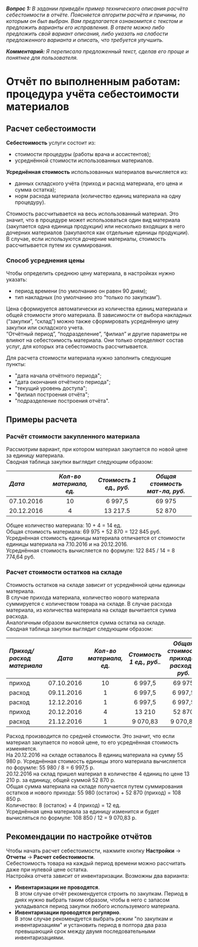 **_Вопрос 1:_** *В задании приведён пример технического описания расчёта себестоимости в отчёте. Поясняется алгоритм расчёта и причины, по которым он был выбран.
Вам предлагается ознакомится с текстом и предложить варианты его исправления. В ответе можно либо предложить свой вариант описания, либо указать на слабости предложенного варианта и описать, что требуется улучшить.*  


**_Комментарий:_** *Я переписала предложенный текст, сделав его проще и понятнее для пользователя.*  
# Отчёт по выполненным работам: процедура учёта себестоимости материалов
## Расчет себестоимости
**Себестоимость** услуги состоит из:
- стоимости процедуры (работы врача и ассистентов);
- усреднённой стоимости использованных материалов.  


**Усреднённая стоимость** использованных материалов вычисляется из:
- данных складского учёта (приход и расход материала, его цена и сумма остатка);
- норм расхода материала (количество единиц материала на одну процедуру).  


Стоимость рассчитывается на весь использованный материал. Это значит, что в процедуре может использоваться один вид материала (закупается одна единица продукции) или несколько входящих в него дочерних материалов (закупаются как отдельные единицы продукции). В случае, если используются дочерние материалы, стоимость рассчитывается путем их суммирования.
### Способ усреднения цены
Чтобы определить среднюю цену материала, в настройках нужно указать:
- период времени (по умолчанию он равен 90 дням);
- тип накладных (по умолчанию это “только по закупкам”).   


Цена сформируется автоматически из количества единиц материала и общей стоимости этого материала. В зависимости от выбора накладных (“закупки”, “склад”) можно также сформировать усреднённую цену закупки или складского учета.  
“Отчётный период”, “подразделение”, “филиал” и другие параметры не влияют на себестоимость материала. Они только определяют состав услуг, для которых эта себестоимость рассчитывается.  


Для расчета стоимости материала нужно заполнить следующие пункты: 
- "дата начала отчётного периода"; 
- "дата окончания отчётного периода"; 
- "текущий уровень доступа"; 
- "филиал построения отчёта"; 
- "подразделение построения отчёта".
## Примеры расчета
### Расчёт стоимости закупленного материала
Рассмотрим вариант, при котором материал закупается по новой цене за единицу материала.  
Сводная таблица закупки выглядит следующим образом:

| *Дата*       | *Кол-во материала, ед.*                | *Стоимость 1 ед., руб.*  |*Общая стоимость мат-ла, руб.*
| :------------- |:------------------:| :-----:| :-----:|
|  07.10.2016     | 10    | 6 997,5 |69 975 |
|  20.12.2016     | 4 |   13 217.5 |52 870 | 


Общее количество материала: 10 + 4 = 14 ед.  
Общая стоимость материала: 69 975 + 52 870 = 122 845 руб.  
Усреднённая стоимость единицы материала отличается от стоимости единицы материала на 7.10.2016 и на 20.12.2016.   
Усреднённая стоимость вычисляется по формуле: 122 845 / 14 = 8 774,64 руб.  
### Расчет стоимости остатков на складе
Стоимость остатков на складе зависит от усреднённой цены единицы материала.  
В случае прихода материала, количество нового материала суммируется с количеством товара на складе. В случае расхода материала, из количества материала на складе вычитается сумма расхода.  
Аналогичным образом вычисляется сумма остатка на складе.  
Сводная таблица закупки выглядит следующим образом:  

| *Приход/расход материала*       | *Дата*                | *Кол-во материала, ед.* |*Стоимость 1 ед., руб..* |*Общая стоимость прихода/расхода, руб.* |*Кол-во (остаток), ед.* | *Стоимость (остаток, руб.)* |
| :------------- |:------------------:| :-----:|:-----:|:-----:|:-----:|:-----:|
| приход   | 07.10.2016    | 10 |6 997,5  |69 975 |10 |69 975 |
| расход     | 09.11.2016 |   1 |6 997,5  |6 997,5 |9 |62 977,5 |
| расход  | 12.12.2016          |    1 | 6 997,5  | 6 997,5 | 8 | 55 980 |
| приход  | 20.12.2016         |    4 | 13 210 | 52 870 | 12 | 108 850 |
| расход  | 21.12.2016         |   1 | 9 070,83 | 9 070,83 | 11 |99 779,17 |


Расход производится по средней стоимости. Это значит, что если материал закупается по новой цене, то его усреднённая стоимость изменяется.  
На 20.12.2016 на складе оставалось 8 единиц материала на сумму 55 980 р. Усреднённая стоимость единицы этого материала вычисляется по форумле: 55 980 / 8 = 6 997,5 р.  
20.12.2016 на склад пришел материал в количестве 4 единиц по цене 13 210 р. за единицу, общей суммой 52 870 р.  
Общая сумма материала на складе получается путем суммирования остатков и нового прихода: 55 980 (остаток) + 52 870 (приход) = 108 850 р.  
Количество: 8 (остаток) + 4 (приход) = 12 ед.  
Усреднённая цена материала за единицу изменится и будет вычисляться по формуле: 108 850 / 12 = 9 070,83 р.   
## Рекомендации по настройке отчётов
Чтобы начать расчет себестоимости, нажмите кнопку **Настройки** → **Отчеты** → **Расчет себестоимости**.  
Себестоимость товара на каждый период времени можно рассчитать даже при нулевой цене остатка.  
Настройка отчета зависит от инвентаризации. Возможны два варианта:
- **Инвентаризации не проводятся**.  
В этом случае отчёт рекомендуется строить по закупкам. Период в днях нужно выбрать таким образом, чтобы в него с запасом укладывался период закупки любого используемого материала.
- **Инвентаризации проводятся регулярно**.  
В этом случае рекомендуется выбрать режим "по закупкам и инвентаризациям" и установить период в полтора два раза превышающий срок между двумя последовательными инвентаризациями.
